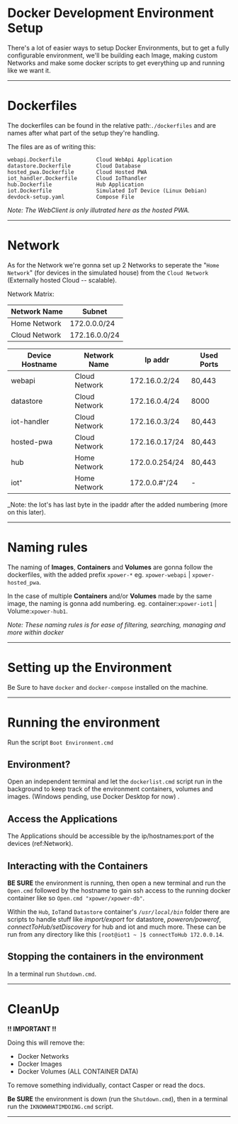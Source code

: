 # Docker Development Environment Setup

There's a lot of easier ways to setup Docker Environments,
but to get a fully configurable environment,
we'll be building each Image, making custom Networks
and make some docker scripts to get everything up and running like we want it.

---

# Dockerfiles

The dockerfiles can be found in the relative path:`./dockerfiles`
and are names after what part of the setup they're handling.

The files are as of writing this:

```
webapi.Dockerfile           Cloud WebApi Application
datastore.Dockerfile        Cloud Database
hosted_pwa.Dockerfile       Cloud Hosted PWA
iot_handler.Dockerfile      Cloud IoThandler
hub.Dockerfile              Hub Application
iot.Dockerfile              Simulated IoT Device (Linux Debian)
devdock-setup.yaml          Compose File
```

_Note: The WebClient is only illutrated here as the hosted PWA._

---

# Network

As for the Network we're gonna set up 2 Networks to seperate the "`Home Network`" (for devices in the simulated house) from the `Cloud Network` (Externally hosted Cloud -- scalable).

Network Matrix:

| Network Name  | Subnet        |
| ------------- | ------------- |
| Home Network  | 172.0.0.0/24  |
| Cloud Network | 172.16.0.0/24 |

| Device Hostname | Network Name  | Ip addr        | Used Ports |
| --------------- | ------------- | -------------- | ---------- |
| webapi          | Cloud Network | 172.16.0.2/24  | 80,443     |
| datastore       | Cloud Network | 172.16.0.4/24  | 8000       |
| iot-handler     | Cloud Network | 172.16.0.3/24  | 80,443     |
| hosted-pwa      | Cloud Network | 172.16.0.17/24 | 80,443     |
| hub             | Home Network  | 172.0.0.254/24 | 80,443     |
| iot⁺            | Home Network  | 172.0.0.#⁺/24  | -          |

\_Note: the Iot's has last byte in the ipaddr after the added numbering (more on this later).

---

# Naming rules

The naming of **Images**, **Containers** and **Volumes** are gonna follow the dockerfiles, with the added prefix `xpower-*` eg. `xpower-webapi` | `xpower-hosted_pwa`.

In the case of multiple **Containers** and/or **Volumes** made by the same image, the naming is gonna add numbering. eg. container:`xpower-iot1` | Volume:`xpower-hub1`.

_Note: These naming rules is for ease of filtering, searching, managing and more within docker_

---

# Setting up the Environment

Be Sure to have `docker` and `docker-compose` installed on the machine.

---

# Running the environment

Run the script `Boot Environment.cmd`

## Environment?

Open an independent terminal and let the `dockerlist.cmd` script run in the background to keep track of the environment containers, volumes and images. (Windows pending, use Docker Desktop for now) .

## Access the Applications

The Applications should be accessible by the ip/hostnames:port of the devices (ref:Network).

## Interacting with the Containers

**BE SURE** the environment is running, then open a new terminal and run the `Open.cmd` followed by the hostname to gain ssh access to the running docker container like so `Open.cmd "xpower/xpower-db"`.

Within the `Hub`, `IoT`and `Datastore` container's _`/usr/local/bin`_ folder there are scripts to handle stuff like _import/export_ for datastore, _poweron/powerof_, _connectToHub/setDiscovery_ for hub and iot and much more. These can be run from any directory like this ``[root@iot1 ~ ]$ connectToHub 172.0.0.14``.

## Stopping the containers in the environment

In a terminal run `Shutdown.cmd`.

---

# CleanUp

**!! IMPORTANT !!**

Doing this will remove the:

- Docker Networks
- Docker Images
- Docker Volumes (ALL CONTAINER DATA)

To remove something individually, contact Casper or read the docs.

**Be SURE** the environment is down (run the `Shutdown.cmd`), then in a terminal run the `IKNOWWHATIMDOING.cmd` script.

---
